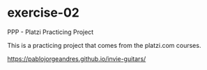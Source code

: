 # exercise-02
PPP - Platzi Practicing Project

This is a practicing project that comes from the platzi.com courses.

https://pablojorgeandres.github.io/invie-guitars/
